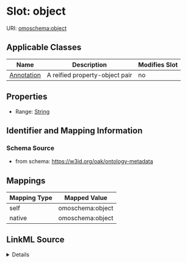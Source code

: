 

# Slot: object



URI: [omoschema:object](https://w3id.org/oak/ontology-metadata/object)



<!-- no inheritance hierarchy -->





## Applicable Classes

| Name | Description | Modifies Slot |
| --- | --- | --- |
| [Annotation](Annotation.md) | A reified property-object pair |  no  |







## Properties

* Range: [String](String.md)





## Identifier and Mapping Information







### Schema Source


* from schema: https://w3id.org/oak/ontology-metadata




## Mappings

| Mapping Type | Mapped Value |
| ---  | ---  |
| self | omoschema:object |
| native | omoschema:object |




## LinkML Source

<details>
```yaml
name: object
from_schema: https://w3id.org/oak/ontology-metadata
rank: 1000
alias: object
domain_of:
- Annotation
relational_role: OBJECT
range: string

```
</details>